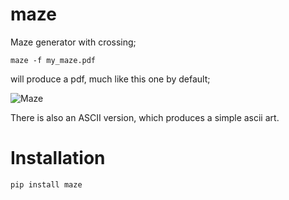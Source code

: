 maze
====

Maze generator with crossing;

    maze -f my_maze.pdf    

will produce a pdf, much like this one by default;

![Maze](/daleobrien/maze/raw/master/maze.jpg)

There is also an ASCII version, which produces a simple ascii art.

Installation
===
    pip install maze


